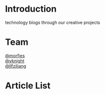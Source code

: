 # Introduction
technology blogs through our creative projects

# Team
[@morfies](https://github.com/morfies)  
[@vknight](https://github.com/qq727755316)  
[@llfziliang](https://github.com/LLFziliang)
# Article List


